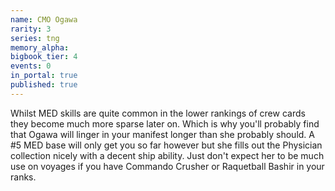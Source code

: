 ```yaml
---
name: CMO Ogawa
rarity: 3
series: tng
memory_alpha:
bigbook_tier: 4
events: 0
in_portal: true
published: true
---
```


Whilst MED skills are quite common in the lower rankings of crew cards they become much more sparse later on. Which is why you'll probably find that Ogawa will linger in your manifest longer than she probably should. A #5 MED base will only get you so far however but she fills out the Physician collection nicely with a decent ship ability. Just don't expect her to be much use on voyages if you have Commando Crusher or Raquetball Bashir in your ranks.
